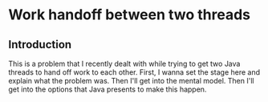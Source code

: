 # Work handoff between two threads

## Introduction

This is a problem that I recently dealt with while trying to get two Java threads to hand off work to each other. First, I wanna set the stage here and explain what the problem was. Then I'll get into the mental model. Then I'll get into the options that Java presents to make this happen.

